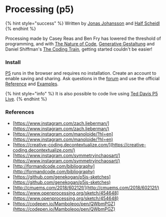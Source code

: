# Processing \(p5\)

{% hint style="success" %}
Written by [Jonas Johansson](https://jonasjohansson.se/) and [Half Scheidl](https://hscheidl.com/)
{% endhint %}

Processing made by Casey Reas and Ben Fry has lowered the threshold of programming, and with [The Nature of Code](http://natureofcode.com/), [Generative Gestaltung](http://www.generative-gestaltung.de/2/) and Daniel Shiffman's [The Coding Train](https://www.youtube.com/user/shiffman/videos), getting started couldn't be easier!

### Install

[P5](https://editor.p5js.org/) runs in the browser and requires no installation. Create an account to enable saving and sharing. Ask questions in the [forum](https://discourse.processing.org/) and use the official [Reference](https://p5js.org/reference/) and [Examples](https://p5js.org/examples/).

{% hint style="info" %}
It is also possible to code live using [Ted Davis P5 Live](https://teddavis.org/p5live/).
{% endhint %}

### References

* [https://www.instagram.com/zach.lieberman/](https://www.instagram.com/zach.lieberman/)
* [https://www.instagram.com/manoloide/?hl=en](https://www.instagram.com/manoloide/?hl=en)
* [https://creative-coding.decontextualize.com/](https://creative-coding.decontextualize.com/)
* [https://www.instagram.com/symmetryinchaosart/](https://www.instagram.com/symmetryinchaosart/)
* [http://formandcode.com/bibliography](http://formandcode.com/bibliography)
* [https://github.com/genekogan/p5js-sketches](https://github.com/genekogan/p5js-sketches)
* [http://cmuems.com/2018/60212f/](http://cmuems.com/2018/60212f/)
* [https://www.openprocessing.org/sketch/454648](https://www.openprocessing.org/sketch/454648)
* [https://codepen.io/Mamboleoo/pen/QWbmPGZ](https://codepen.io/Mamboleoo/pen/QWbmPGZ)

